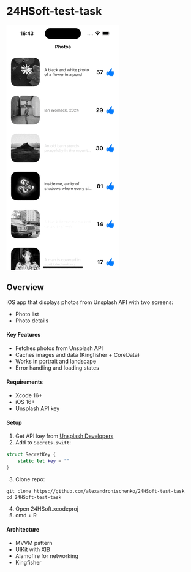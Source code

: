 # 24HSoft-test-task

![gif](simulator.gif)

## Overview

iOS app that displays photos from Unsplash API with two screens:

- Photo list
- Photo details

#### Key Features

- Fetches photos from Unsplash API
- Caches images and data (Kingfisher + CoreData)
- Works in portrait and landscape
- Error handling and loading states

#### Requirements

- Xcode 16+
- iOS 16+
- Unsplash API key

#### Setup

1. Get API key from [Unsplash Developers](https://unsplash.com/developers)
2. Add to `Secrets.swift`:
```swift
struct SecretKey {
    static let key = ""
}
```
3. Clone repo:
```
git clone https://github.com/alexandronischenko/24HSoft-test-task
cd 24HSoft-test-task
```
4. Open 24HSoft.xcodeproj
5. cmd + R


#### Architecture

- MVVM pattern
- UIKit with XIB
- Alamofire for networking
- Kingfisher


